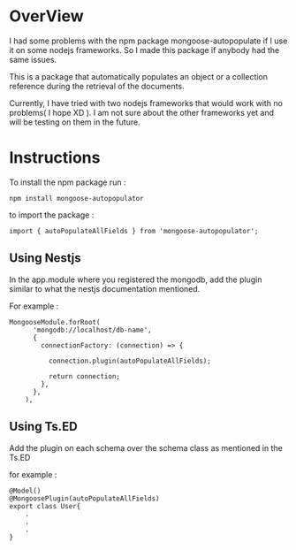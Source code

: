 # OverView

I had some problems with the npm package mongoose-autopopulate if I use it on some nodejs frameworks. So I made this package if anybody had the same issues.

This is a package that automatically populates an object or a collection reference during the retrieval of the documents.

Currently, I have tried with two nodejs frameworks that would work with no problems( I hope XD ). I am not sure about the other frameworks yet and will be testing on them in the future.

# Instructions

To install the npm package run :

```
npm install mongoose-autopopulator
```

to import the package :

```
import { autoPopulateAllFields } from 'mongoose-autopopulator';
```

## Using Nestjs

In the app.module where you registered the mongodb, add the plugin similar to what the nestjs documentation mentioned.

For example :

```
MongooseModule.forRoot(
      'mongodb://localhost/db-name',
      {
        connectionFactory: (connection) => {

          connection.plugin(autoPopulateAllFields);

          return connection;
        },
      },
    ),
```

## Using Ts.ED

Add the plugin on each schema over the schema class as mentioned in the Ts.ED

for example :

```
@Model()
@MongoosePlugin(autoPopulateAllFields)
export class User{
    .
    .
    .
}
```
